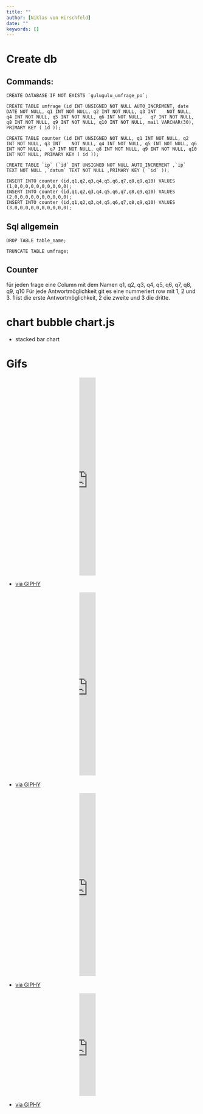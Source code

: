 ```yaml
---
title: ""
author: [Niklas von Hirschfeld]
date: ""
keywords: []
---
```



# Create db

## Commands:

```mysql
CREATE DATABASE IF NOT EXISTS `gulugulu_umfrage_po`;

CREATE TABLE umfrage (id INT UNSIGNED NOT NULL AUTO_INCREMENT, date DATE NOT NULL, q1 INT NOT NULL, q2 INT NOT NULL, q3 INT    NOT NULL, q4 INT NOT NULL, q5 INT NOT NULL, q6 INT NOT NULL,   q7 INT NOT NULL, q8 INT NOT NULL, q9 INT NOT NULL, q10 INT NOT NULL, mail VARCHAR(30), PRIMARY KEY ( id ));

CREATE TABLE counter (id INT UNSIGNED NOT NULL, q1 INT NOT NULL, q2 INT NOT NULL, q3 INT    NOT NULL, q4 INT NOT NULL, q5 INT NOT NULL, q6 INT NOT NULL,   q7 INT NOT NULL, q8 INT NOT NULL, q9 INT NOT NULL, q10 INT NOT NULL, PRIMARY KEY ( id ));
  
CREATE TABLE `ip` (`id` INT UNSIGNED NOT NULL AUTO_INCREMENT ,`ip` TEXT NOT NULL ,`datum` TEXT NOT NULL ,PRIMARY KEY ( `id` ));

INSERT INTO counter (id,q1,q2,q3,q4,q5,q6,q7,q8,q9,q10) VALUES (1,0,0,0,0,0,0,0,0,0,0);
INSERT INTO counter (id,q1,q2,q3,q4,q5,q6,q7,q8,q9,q10) VALUES (2,0,0,0,0,0,0,0,0,0,0);
INSERT INTO counter (id,q1,q2,q3,q4,q5,q6,q7,q8,q9,q10) VALUES (3,0,0,0,0,0,0,0,0,0,0);

```

## Sql allgemein

```mysql
DROP TABLE table_name;

TRUNCATE TABLE umfrage;
```

## Counter

für jeden frage eine Column mit dem Namen q1, q2, q3, q4, q5, q6, q7, q8, q9, q10
Für jede Antwortmöglichkeit git es eine nummeriert row mit 1, 2 und 3. 1 ist die erste Antwortmöglichkeit, 2 die zweite und 3 die dritte.

# chart bubble chart.js

- stacked bar chart

# Gifs

- <div style="width:30%;height:0;margin-right:auto;margin-left:auto;padding-bottom:108%;position:relative;"><iframe src="https://giphy.com/embed/YRuFixSNWFVcXaxpmX" width="30%" height="100%" style="position:absolute" frameBorder="0" class="giphy-embed" allowFullScreen></iframe></div><p><a href="https://giphy.com/gifs/moodman-YRuFixSNWFVcXaxpmX">via GIPHY</a></p>
- <div style="width:30%;height:0;margin-right:auto;margin-left:auto;padding-bottom:100%;position:relative;"><iframe src="https://giphy.com/embed/Zcm5DaspYzhTxstkF4" width="30%" height="100%" style="position:absolute" frameBorder="0" class="giphy-embed" allowFullScreen></iframe></div><p><a href="https://giphy.com/gifs/agt-nbc-tyra-banks-ameircas-got-talent-Zcm5DaspYzhTxstkF4">via GIPHY</a></p>
- <div style="width:30%;height:0;margin-right:auto;margin-left:auto;padding-bottom:100%;position:relative;"><iframe src="https://giphy.com/embed/JLFq4Jh5bSJEDHZjSB" width="30%" height="100%" style="position:absolute" frameBorder="0" class="giphy-embed" allowFullScreen></iframe></div><p><a href="https://giphy.com/gifs/studiosoriginals-good-job-cheerleader-you-did-it-JLFq4Jh5bSJEDHZjSB">via GIPHY</a></p>
- <div style="width:30%;height:0;margin-right:auto;margin-left:auto;padding-bottom:56%;position:relative;"><iframe src="https://giphy.com/embed/xT77XWum9yH7zNkFW0" width="30%" height="100%" style="position:absolute" frameBorder="0" class="giphy-embed" allowFullScreen></iframe></div><p><a href="https://giphy.com/gifs/9jumpin-wow-nice-well-done-xT77XWum9yH7zNkFW0">via GIPHY</a></p>

